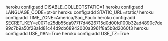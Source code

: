 heroku config:add DISABLE_COLLECTSTATIC=1
heroku config:add LANGUAGE_CODE=pt-br
heroku config:add STATIC_URL=static/
heroku config:add TIME_ZONE=America/Sao_Paulo
heroku config:add SECRET_KEY=e0071e25db55da977f7d4626715d0d00fd100b32ad4890c7de99c7b9a50f28a1d81c44d9cb68942000a3961f8a5b8d2060f3
heroku config:add USE_I18N=True
heroku config:add USE_TZ=True

